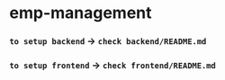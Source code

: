 # emp-management

### `to setup backend` -> `check backend/README.md`
### `to setup frontend` -> `check frontend/README.md`